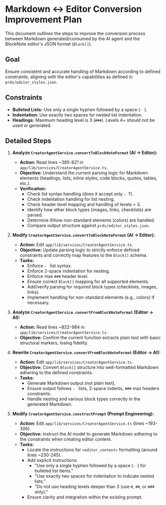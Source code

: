 # Markdown <-> Editor Conversion Improvement Plan

This document outlines the steps to improve the conversion process between Markdown generated/consumed by the AI agent and the BlockNote editor's JSON format (`Block[]`).

## Goal

Ensure consistent and accurate handling of Markdown according to defined constraints, aligning with the editor's capabilities as defined in `prds/editor_styles.json`.

## Constraints

*   **Bulleted Lists:** Use only a single hyphen followed by a space (`- `).
*   **Indentation:** Use exactly two spaces for nested list indentation.
*   **Headings:** Maximum heading level is 3 (`###`). Levels 4+ should not be used or generated.

## Detailed Steps

1.  **Analyze `CreatorAgentService.convertToBlockNoteFormat` (AI -> Editor):**
    *   **Action:** Read lines ~385-821 in `app/lib/services/CreatorAgentService.ts`.
    *   **Objective:** Understand the current parsing logic for Markdown elements (headings, lists, inline styles, code blocks, quotes, tables, etc.).
    *   **Verification:**
        *   Check list syntax handling (does it accept only `- `?).
        *   Check indentation handling for list nesting.
        *   Check header level mapping and handling of levels > 3.
        *   Identify how other block types (images, links, checklists) are parsed.
        *   Determine if/how non-standard elements (colors) are handled.
        *   Compare output structure against `prds/editor_styles.json`.

2.  **Modify `CreatorAgentService.convertToBlockNoteFormat` (AI -> Editor):**
    *   **Action:** Edit `app/lib/services/CreatorAgentService.ts`.
    *   **Objective:** Update parsing logic to strictly enforce defined constraints and correctly map features to the `Block[]` schema.
    *   **Tasks:**
        *   Enforce `- ` list syntax.
        *   Enforce 2-space indentation for nesting.
        *   Enforce max `###` header level.
        *   Ensure correct `Block[]` mapping for all supported elements.
        *   Add/verify parsing for required block types (checklists, images, links).
        *   Implement handling for non-standard elements (e.g., colors) if necessary.

3.  **Analyze `CreatorAgentService.convertFromBlockNoteFormat` (Editor -> AI):**
    *   **Action:** Read lines ~822-984 in `app/lib/services/CreatorAgentService.ts`.
    *   **Objective:** Confirm the current function extracts plain text with basic structural markers, losing fidelity.

4.  **Rewrite `CreatorAgentService.convertFromBlockNoteFormat` (Editor -> AI):**
    *   **Action:** Edit `app/lib/services/CreatorAgentService.ts`.
    *   **Objective:** Convert `Block[]` structure into well-formatted Markdown adhering to the defined constraints.
    *   **Tasks:**
        *   Generate Markdown output (not plain text).
        *   Ensure output follows `- ` lists, 2-space indents, `###` max headers constraints.
        *   Handle nesting and various block types correctly in the generated Markdown.

5.  **Modify `CreatorAgentService.constructPrompt` (Prompt Engineering):**
    *   **Action:** Edit `app/lib/services/CreatorAgentService.ts` (lines ~193-306).
    *   **Objective:** Instruct the AI model to generate Markdown adhering to the constraints when creating editor content.
    *   **Tasks:**
        *   Locate the instructions for `<editor_content>` formatting (around lines ~230-245).
        *   Add explicit instructions:
            *   "Use only a single hyphen followed by a space (`- `) for bulleted list items."
            *   "Use exactly two spaces for indentation to indicate nested lists."
            *   "Do not use heading levels deeper than 3 (use `#`, `##`, or `###` only)."
        *   Ensure clarity and integration within the existing prompt.
